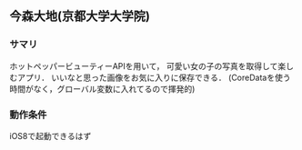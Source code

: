 ## 今森大地(京都大学大学院)

### サマリ
ホットペッパービューティーAPIを用いて，
可愛い女の子の写真を取得して楽しむアプリ．
いいなと思った画像をお気に入りに保存できる．
(CoreDataを使う時間がなく，グローバル変数に入れてるので揮発的)

### 動作条件
iOS8で起動できるはず


